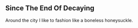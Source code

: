 Since The End Of Decaying
-------------------------
Around the city I like to fashion like a boneless honeysuckle.  
